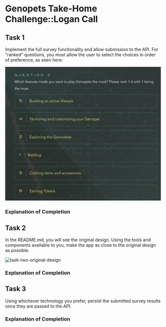 # Genopets Take-Home Challenge::Logan Call

## Task 1

Implement the full survey functionality and allow submission to the API. For “ranked” questions, you must allow the user to select the choices in order of preference, as seen here:

![task-one-image-1](/.readme-assets/task-one-image-1.png)

### Explanation of Completion

## Task 2

In the README.md, you will see the original design. Using the tools and components available to you, make the app as close to the original design as possible.

![task-two-original-design](/.readme-assets/task-two-original-design.png)

### Explanation of Completion

## Task 3

Using whichever technology you prefer, persist the submitted survey results once
they are passed to the API.

### Explanation of Completion
